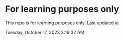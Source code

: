 # For learning purposes only
This repo is for learning purposes only.
Last updated at

Tuesday, October 17, 2023 3:19:32 AM

